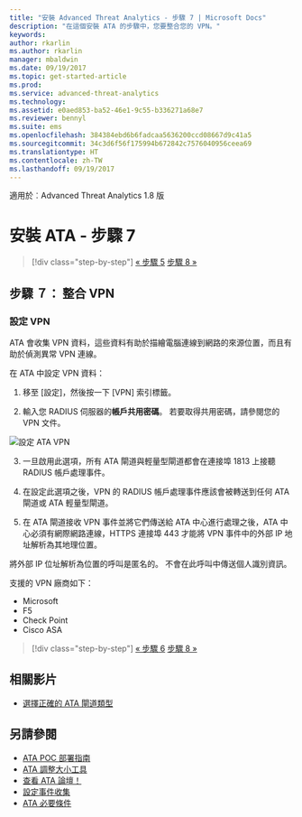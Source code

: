 ```yaml
---
title: "安裝 Advanced Threat Analytics - 步驟 7 | Microsoft Docs"
description: "在這個安裝 ATA 的步驟中，您要整合您的 VPN。"
keywords: 
author: rkarlin
ms.author: rkarlin
manager: mbaldwin
ms.date: 09/19/2017
ms.topic: get-started-article
ms.prod: 
ms.service: advanced-threat-analytics
ms.technology: 
ms.assetid: e0aed853-ba52-46e1-9c55-b336271a68e7
ms.reviewer: bennyl
ms.suite: ems
ms.openlocfilehash: 384384ebd6b6fadcaa5636200ccd08667d9c41a5
ms.sourcegitcommit: 34c3d6f56f175994b672842c7576040956ceea69
ms.translationtype: HT
ms.contentlocale: zh-TW
ms.lasthandoff: 09/19/2017
---
```

適用於︰Advanced Threat Analytics 1.8 版



# <a name="install-ata---step-7"></a>安裝 ATA - 步驟 7

>[!div class="step-by-step"]
[« 步驟 5](install-ata-step5.md)
[步驟 8 »](install-ata-step7.md)

## <a name="step-7-integrate-vpn"></a>步驟 ７： 整合 VPN

### <a name="configuring-vpn"></a>設定 VPN

ATA 會收集 VPN 資料，這些資料有助於描繪電腦連線到網路的來源位置，而且有助於偵測異常 VPN 連線。

在 ATA 中設定 VPN 資料：

1. 移至 [設定]，然後按一下 [VPN] 索引標籤。

2. 輸入您 RADIUS 伺服器的**帳戶共用密碼**。 若要取得共用密碼，請參閱您的 VPN 文件。

 ![設定 ATA VPN](media/vpn.png)

3.  一旦啟用此選項，所有 ATA 閘道與輕量型閘道都會在連接埠 1813 上接聽 RADIUS 帳戶處理事件。 

4.  在設定此選項之後，VPN 的 RADIUS 帳戶處理事件應該會被轉送到任何 ATA 閘道或 ATA 輕量型閘道。

5.  在 ATA 閘道接收 VPN 事件並將它們傳送給 ATA 中心進行處理之後，ATA 中心必須有網際網路連線，HTTPS 連接埠 443 才能將 VPN 事件中的外部 IP 地址解析為其地理位置。

將外部 IP 位址解析為位置的呼叫是匿名的。 不會在此呼叫中傳送個人識別資訊。

支援的 VPN 廠商如下：
- Microsoft
- F5
- Check Point
- Cisco ASA




>[!div class="step-by-step"]
[« 步驟 6](install-ata-step5.md)
[步驟 8 »](install-ata-step7.md)



## <a name="related-videos"></a>相關影片
- [選擇正確的 ATA 閘道類型](https://channel9.msdn.com/Shows/Microsoft-Security/ATA-Deployment-Choose-the-Right-Gateway-Type)


## <a name="see-also"></a>另請參閱
- [ATA POC 部署指南](http://aka.ms/atapoc)
- [ATA 調整大小工具](http://aka.ms/atasizingtool)
- [查看 ATA 論壇！](https://social.technet.microsoft.com/Forums/security/home?forum=mata)
- [設定事件收集](configure-event-collection.md)
- [ATA 必要條件](ata-prerequisites.md)

